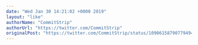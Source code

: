 ```yaml
---
date: "Wed Jan 30 14:21:02 +0000 2019"
layout: "like"
authorName: "CommitStrip"
authorUrl: "https://twitter.com/CommitStrip"
originalPost: "https://twitter.com/CommitStrip/status/1090615879077949440"
---
```


